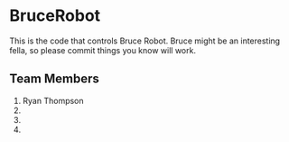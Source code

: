 # BruceRobot
This is the code that controls Bruce Robot. Bruce might be an interesting fella, so please commit things you know will work.

## Team Members
1. Ryan Thompson
2. 
3. 
4. 

